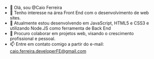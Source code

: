 - 👋 Olá, sou @Caio Ferreira
- 👀 Tenho interesse na área Front End com o desenvolvimento de web sites.
- 🌱 Atualmente estou desenvolvendo em JavaScript, HTML5 e CSS3 e utilizando Node.JS como ferramenta de Back End
- 💞️ Procuro colaborar em projetos web, visando o crescimento profissional e pessoal.
- 📫 Entre em contato comigo a partir do e-mail: caio.ferreira.developerFE@gmail.com

<!---
kaiozynn/kaiozynn is a ✨ special ✨ repository because its `README.md` (this file) appears on your GitHub profile.
You can click the Preview link to take a look at your changes.
--->
